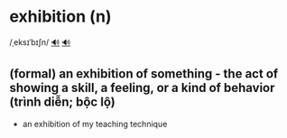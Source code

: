 # exhibition (n)

/ˌeksɪˈbɪʃn/ [🔊](https://www.oxfordlearnersdictionaries.com/media/english/uk_pron/e/exh/exhib/exhibition__gb_1.mp3) [🔊](https://www.oxfordlearnersdictionaries.com/media/english/us_pron/e/exh/exhib/exhibition__us_2.mp3)

## (formal) an exhibition of something - the act of showing a skill, a feeling, or a kind of behavior (trình diễn; bộc lộ)

- an exhibition of my teaching technique